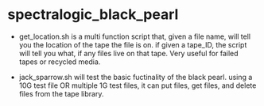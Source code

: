 # spectralogic_black_pearl

- get_location.sh is a multi function script that, given a file name, will tell you the location of the tape the file is on. 
if given a tape_ID, the script will tell you what, if any files live on that tape. Very useful for failed tapes or recycled media. 

- jack_sparrow.sh will test the basic fuctinality of the black pearl. using a 10G test file OR multiple 1G test files, it can put files, get files, and delete files from the tape library. 

